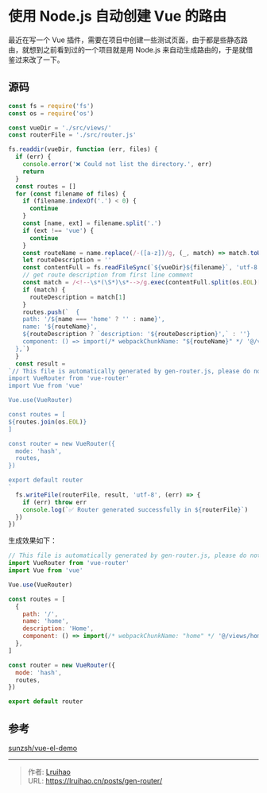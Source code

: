 # 使用 Node.js 自动创建 Vue 的路由


最近在写一个 Vue 插件，需要在项目中创建一些测试页面，由于都是些静态路由，就想到之前看到过的一个项目就是用 Node.js 来自动生成路由的，于是就借鉴过来改了一下。

<!--more-->

## 源码

```js {title="gen-router.js"}
const fs = require('fs')
const os = require('os')

const vueDir = './src/views/'
const routerFile = './src/router.js'

fs.readdir(vueDir, function (err, files) {
  if (err) {
    console.error('❌ Could not list the directory.', err)
    return
  }
  const routes = []
  for (const filename of files) {
    if (filename.indexOf('.') < 0) {
      continue
    }
    const [name, ext] = filename.split('.')
    if (ext !== 'vue') {
      continue
    }
    const routeName = name.replace(/-([a-z])/g, (_, match) => match.toUpperCase())
    let routeDescription = ''
    const contentFull = fs.readFileSync(`${vueDir}${filename}`, 'utf-8')
    // get route description from first line comment
    const match = /<!--\s*(\S*)\s*-->/g.exec(contentFull.split(os.EOL)[0])
    if (match) {
      routeDescription = match[1]
    }
    routes.push(`  {
    path: '/${name === 'home' ? '' : name}',
    name: '${routeName}',
    ${routeDescription ? `description: '${routeDescription}',` : ''}
    component: () => import(/* webpackChunkName: "${routeName}" */ '@/views/${filename}'),
  },`)
  }
  const result =
`// This file is automatically generated by gen-router.js, please do not modify it manually！
import VueRouter from 'vue-router'
import Vue from 'vue'

Vue.use(VueRouter)

const routes = [
${routes.join(os.EOL)}
]

const router = new VueRouter({
  mode: 'hash',
  routes,
})

export default router
`
  fs.writeFile(routerFile, result, 'utf-8', (err) => {
    if (err) throw err
    console.log(`✅ Router generated successfully in ${routerFile}`)
  })
})
```

生成效果如下：

```js {title="router.js"}
// This file is automatically generated by gen-router.js, please do not modify it manually！
import VueRouter from 'vue-router'
import Vue from 'vue'

Vue.use(VueRouter)

const routes = [
  {
    path: '/',
    name: 'home',
    description: 'Home',
    component: () => import(/* webpackChunkName: "home" */ '@/views/home.vue'),
  },
]

const router = new VueRouter({
  mode: 'hash',
  routes,
})

export default router

```

## 参考

[sunzsh/vue-el-demo](https://github.com/sunzsh/vue-el-demo/blob/f5e9a2a9934c7040f4fa72663eb8c24b1e3b20c1/gen-router.js)


---

> 作者: [Lruihao](https://github.com/Lruihao)  
> URL: https://lruihao.cn/posts/gen-router/  

